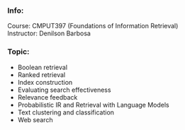 ### Info:
Course: CMPUT397 (Foundations of Information Retrieval)  
Instructor: Denilson Barbosa  

### Topic:
- Boolean retrieval
- Ranked retrieval
- Index construction
- Evaluating search effectiveness
- Relevance feedback
- Probabilistic IR and Retrieval with Language Models
- Text clustering and classification
- Web search

